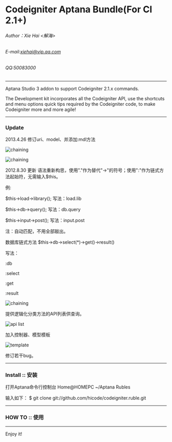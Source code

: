 Codeigniter Aptana Bundle(For CI 2.1+)
=================

###### Author：Xie Hai <解海>
###### E-mail:xiehai@vip.qq.com
###### QQ:50083000
-------------

Aptana Studio 3 addon to support Codeigniter 2.1.x commands.

The Development kit incorporates all the Codeigniter API, use the shortcuts and menu options quick tips required by the Codeigniter code, to make Codeigniter more and more agile!

-------------
### Update

2013.4.26 修订uri、model、并添加:mdl方法

![chaining](http://codeigniter.org.cn/forums/data/attachment/forum/201304/27/004646po26n76nk0eojp5j.gif "model")

![chaining](http://codeigniter.org.cn/forums/data/attachment/forum/201304/27/011319vkrznnz9jxzxcane.gif "function")

2012.8.30 更新
语法重新构思，使用"."作为替代"->"的符号；使用":"作为链式方法起始符，无需输入$this。

例:

$this->load->library();   写法：load.lib

$this->db->query();      写法：db.query

$this->input->post();     写法：input.post

注：自动匹配，不用全部敲出。

数据库链式方法
$this->db->select(*)->get()->result()

写法：

:db

:select

:get

:result

![chaining](http://116.255.245.18/ci_bundle/2.gif "chaining")

提供逻辑化分类方法的API列表供查询。

![api list](http://116.255.245.18/ci_bundle/1.jpg "api list")

加入控制器、模型模板

![template](http://116.255.245.18/ci_bundle/1.gif "template")

修订若干bug。

-------------
### Install :: 安装

打开Aptana命令行控制台
Home@HOMEPC ~/Aptana Rubles 

输入如下：
$ git clone git://github.com/hicode/codeigniter.ruble.git

-------------
### HOW TO :: 使用


-------------
Enjoy it!
